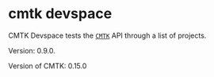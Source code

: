 # cmtk devspace

CMTK Devspace tests the [`CMTK`](https://github.com/arapelle/cmtk) API through a list of projects.

Version: <!--cmtk_devspace-version-->0.9.0<!--cmtk_devspace-version-->.

Version of CMTK: <!--cmtk-version-->0.15.0<!--cmtk-version-->
